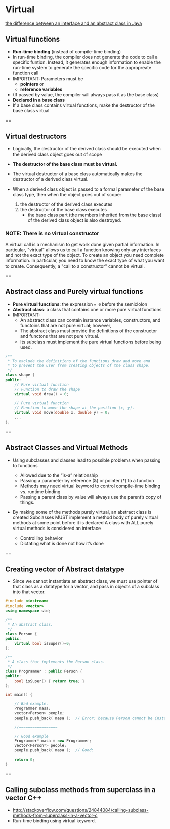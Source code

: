 # Virtual

[the difference between an interface and an abstract class in Java](http://www.programmerinterview.com/index.php/java-questions/interface-vs-abstract-class/)

## Virtual functions

- **Run-time binding** (instead of compile-time binding)
- In run-time binding, the compiler does not generate the code to call a specific funtion. Instead, it generates enough information to enable the run-time system to generate the specific code for the appropreate function call
- IMPORTANT: Parameters must be
    - **pointers** or
    - **reference variables** 
- (If passed by value, the compiler will always pass it as the base class)
- **Declared in a base class**
- If a base class contains virtual functions, make the destructor of the base class virtual

==

## Virtual destructors

- Logically, the destructor of the derived class should be executed when the derived class object goes out of scope

- **The destructor of the base class must be virtual.**
- The virtual destructor of a base class automatically makes the destructor of a derived class virtual.
- When a derived class object is passed to a formal parameter of the base class type, then when the object goes out of scope:
    1. the destructor of the derived class executes
    2. the destructor of the base class executes
        * the base class part (the members inherited from the base class) of the derived class object is also destroyed.

### NOTE: There is no virtual constructor
A virtual call is a mechanism to get work done given partial information. In particular, "virtual" allows us to call a function knowing only any interfaces and not the exact type of the object. To create an object you need complete information. In particular, you need to know the exact type of what you want to create. Consequently, a "call to a constructor" cannot be virtual.

==

## Abstract class and Purely virtual functions

- **Pure virtual functions**: the expression `= 0` before the semiclolon 
- **Abstract class**: a class that contains one or more pure virtual functions
- IMPORTANT:
    + An abstract class can contain instance variables, constructors, and functoins that are not pure virtual; however,
    + The abstract class must provide the definitions of the constructor and functons that are not pure virtual.
    + Its subclass must implement the pure virtual functions before being used.

```cpp
/**
 * To exclude the definitions of the functions draw and move and
 * to prevent the user from creating objects of the class shape.
 */
class shape {
public:
    // Pure virtual function
    // Function to draw the shape
    virtual void draw() = 0;                   
    
    // Pure virtual function
    // Function to move the shape at the position (x, y).
    virtual void move(double x, double y) = 0; 
    ...
};
```

==

## Abstract Classes and Virtual Methods

- Using subclasses and classes lead to possible problems when passing to functions
    + Allowed due to the “is-a” relationship
    + Passing a parameter by reference (&) or pointer (*) to a function
    + Methods may need virtual keyword to control compile-time binding vs. runtime binding
    + Passing a parent class by value will always use the parent’s copy of things.

- By making some of the methods purely virtual, an abstract class is created
Subclasses MUST implement a method body of purely virtual methods at some point before it is declared
A class with ALL purely virtual methods is considered an interface
    + Controlling behavior
    + Dictating what is done not how it’s done

==

## Creating vector of Abstract datatype 
- Since we cannot instantiate an abstract class, we must use pointer of that class as a datatype for a vector, and pass in objects of a subclass into that vector.

```cpp
#include <iostream>
#include <vector>
using namespace std;

/**
 * An abstract class.
 */
class Person {
public:
    virtual bool isSuper()=0;
};

/**
 * A class that implements the Person class.
 */
class Programmer : public Person {
public:
    bool isSuper() { return true; }
};

int main() {

    // Bad example.
    Programmer masa;
    vector<Person> people;
    people.push_back( masa );  // Error: because Person cannot be instantiated.

    //=================

    // Good example
    Programmer* masa = new Programmer;
    vector<Person*> people;
    people.push_back( masa );  // Good:

    return 0;
}
```

==

## Calling subclass methods from superclass in a vector C++
- http://stackoverflow.com/questions/24844084/calling-subclass-methods-from-superclass-in-a-vector-c
- Run-time binding using virtual keyword.

